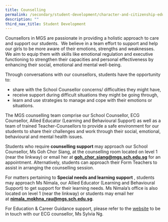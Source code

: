 ```yaml
---
title: Counselling
permalink: /secondary/student-development/character-and-citizenship-education-cce/counselling/
description: ""
third_nav_title: Student Development
---
```




Counsellors in MGS are passionate in providing a holistic approach to care and support our students.  We believe in a team effort to support and help our girls to be more aware of their emotions, strengths and weaknesses.  We aim to equip them with skills like emotional regulation and executive functioning to strengthen their capacities and personal effectiveness by enhancing their social, emotional and mental well-being.  

  

Through conversations with our counsellors, students have the opportunity to:

*   share with the School Counsellor concerns/ difficulties they might have,
*   receive support during difficult situations they might be going through,
*   learn and use strategies to manage and cope with their emotions or situations.

  

The MGS counselling team comprise our School Counsellor, ECG Counsellor, Allied Educator (Learning and Behavioural Support) as well as a team of trained Teacher-Counsellors to provide a safe environment for our students to share their challenges and work through their social, emotional, behavioural and mental health issues. 

Students who require **counselling support** may approach our School Counsellor, Ms Goh Chor Siang, at the counselling room located on level 1 (near the linkway) or email her at **goh_chor_siang@mgs.sch.edu.sg** for an appointment. Alternatively, students can approach their Form Teachers to assist in arranging the counselling session.  

  

For matters pertaining to **Special needs and learning support** , students may approach Ms Nimala, our Allied Educator (Learning and Behavioural Support) to get support for their learning needs. Ms Nimala’s office is also located on level 1 (near the linkway) or students may email her at **nimala_mokhna_rau@mgs.sch.edu.sg**.

  

For Education & Career Guidance support, please refer to the [website](https://staging.dt6ildc2mnegy.amplifyapp.com/secondary/student-development/cce/ecg/) to be in touch with our ECG counsellor, Ms Sylvia Ng.